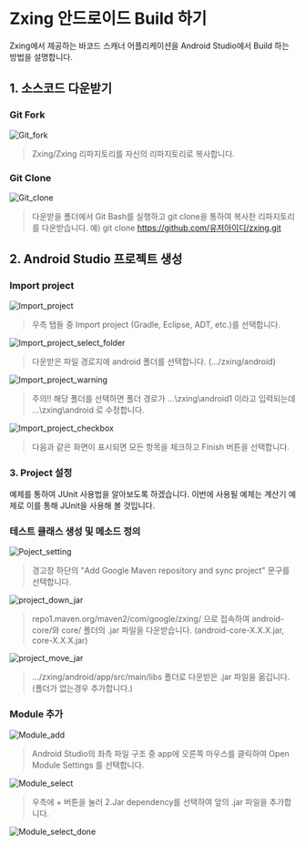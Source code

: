  # Zxing 안드로이드 Build 하기

 Zxing에서 제공하는 바코드 스캐너 어플리케이션을 Android Studio에서 Build 하는 방법을 설명합니다.

 <h2>1. 소스코드 다운받기</h2>

 <h3> Git Fork </h3>

  ![Git_fork](/img_ko/git_fork.png)
  >Zxing/Zxing 리파지토리를 자신의 리파지토리로 복사합니다.

  <h3> Git Clone</h3>

  ![Git_clone](/img_ko/git_clone.png)
  >다운받을 폴더에서 Git Bash를 실행하고 git clone을 통하여 복사한 리파지토리를 다운받습니다.
  예) git clone https://github.com/유저아이디/zxing.git

<h2>2. Android Studio 프로젝트 생성</h2>

  <h3> Import project </h3>

  ![Import_project](/img_ko/import_project.png)
  >우측 탭들 중 Import project (Gradle, Eclipse, ADT, etc.)를 선택합니다.

  ![Import_project_select_folder](/img_ko/import_project_select_folder.png)
  >다운받은 파일 경로지에 android 폴더를 선택합니다. (.../zxing/android)

  ![Import_project_warning](/img_ko/import_project_warning.png)
  >주의!! 해당 폴더를 선택하면 폴더 경로가 ...\zxing\android1 이라고 입력되는데 ...\zxing\android 로 수정합니다.

  ![Import_project_checkbox](/img_ko/Import_project_checkbox.png)
  >다음과 같은 화면이 표시되면 모든 항목을 체크하고 Finish 버튼을 선택합니다.

 <h3>3. Project 설정</h3>

 예제를 통하여 JUnit 사용법을 알아보도록 하겠습니다.
 이번에 사용될 예제는 계산기 예제로 이를 통해 JUnit을 사용해 볼 것입니다.

 <h3> 테스트 클래스 생성 및 메소드 정의</h3>

  ![Poject_setting](/img_ko/project_sync.png)
  >경고창 하단의 "Add Google Maven repository and sync project" 문구를 선택합니다.

  ![project_down_jar](/img_ko/project_down_jar.png)
  >repo1.maven.org/maven2/com/google/zxing/ 으로 접속하여 android-core/와 core/ 폴더의 .jar 파일을 다운받습니다. (android-core-X.X.X.jar, core-X.X.X.jar)

  ![project_move_jar](/img_ko/project_move_jar.png)
  >.../zxing/android/app/src/main/libs 폴더로 다운받은 .jar 파일을 옮깁니다.
  (폴더가 없는경우 추가합니다.)

 <h3> Module 추가 </h3>

 ![Module_add](/img_ko/modules_add.png)
 >Android Studio의 좌측 파일 구조 중 app에 오른쪽 마우스를 클릭하여 Open Module Settings 를 선택합니다.

 ![Module_select](/img_ko/modules_select.png)
 >우측에 + 버튼을 눌러 2.Jar dependency를 선택하여 앞의 .jar 파일을 추가합니다.

![Module_select_done](/img_ko/modules_select_finish.png)